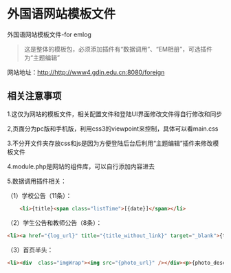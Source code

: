 外国语网站模板文件
=========

外国语网站模板文件-for emlog
 <blockquote>这是整体的模板包，必须添加插件有“数据调用”、“EM相册”，可选插件为“主题编辑”</blockquote>
 网站地址：<a href="http://http://www4.gdin.edu.cn:8080/foreign" target="_blank">http://http://www4.gdin.edu.cn:8080/foreign</a>

**相关注意事项**
--------------------

 1.这仅为网站的模板文件，相关配置文件和登陆UI界面修改文件得自行修改和同步

 2,页面分为pc版和手机版，利用css3的viewpoint来控制，具体可以看main.css

 3.不分开文件夹存放css和js是因为方便登陆后台后利用“主题编辑”插件来修改模板文件

 4.module.php是网站的组件库，可以自行添加内容进去

 5.数据调用插件相关：

 （1）学校公告（11条）：  
```html
    <li>{title}<span class="listTime">[{date}]</span></li>
```
  （2）学生公告和教师公告（8条）：  
  ```html
  <li><a href="{log_url}" title="{title_without_link}" target="_blank">{title_without_link}</a><span class="listTime">[{date}]</span></li>  
```
  （3）首页半头：   
  ```html
  <li><div  class="imgWrap"><img src="{photo_url}" /></div><p>{photo_description}</p></li>  
```
